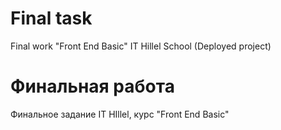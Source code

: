 # Final task
Final work "Front End Basic" IT Hillel School
(Deployed project)

# Финальная работа
Финальное задание IT HIllel, курс "Front End Basic"
